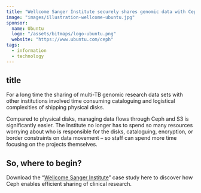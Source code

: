 ```yaml
---
title: "Wellcome Sanger Institute securely shares genomic data with Ceph"
image: "images/illustration-wellcome-ubuntu.jpg"
sponsor:
  name: Ubuntu
  logo: "/assets/bitmaps/logo-ubuntu.png"
  website: "https://www.ubuntu.com/ceph"
tags:
  - information
  - technology
---
```


## title

For a long time the sharing of multi-TB genomic research data sets with other institutions involved time consuming cataloguing and logistical complexities of shipping physical disks.

Compared to physical disks, managing data flows through Ceph and S3 is significantly easier. The Institute no longer has to spend so many resources worrying about who is responsible for the disks, cataloguing, encryption, or border constraints on data movement – so staff can spend more time focusing on the projects themselves.

## So, where to begin?

Download the “[Wellcome Sanger Institute](https://pages.ubuntu.com/rs/066-EOV-335/images/Wellcome%20Sanger%20Institute%20Case%20Study.pdf)” case study here to discover how Ceph enables efficient sharing of clinical research.
